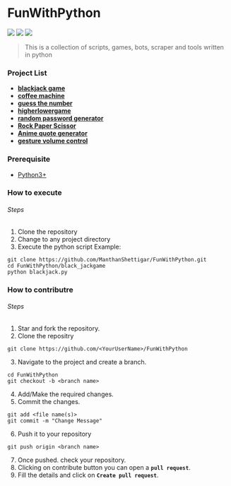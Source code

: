 #  FunWithPython

![](https://img.shields.io/github/stars/ManthanShettigar/FunWithPython) ![](https://img.shields.io/github/watchers/ManthanShettigar/FunWithPython) ![](https://img.shields.io/github/forks/ManthanShettigar/FunWithPython)

> This is a collection of scripts, games, bots, scraper and tools written in python


### Project List 
- [**blackjack game**](/black_jackgame)
- [**coffee machine**](/coffeemachine)
- [**guess the number**](/guess_the_number)
- [**higherlowergame**](/higherlowergame)
- [**random password generator**](/random_password_generator)
- [**Rock Paper Scissor**](/rock_paper_scissor)
- [**Anime quote generator**](/anime_quote_generator)
- [**gesture volume control**](/gesture_volume_control)

### Prerequisite
- [Python3+](https://www.python.org/)




### How to execute
###### Steps
1. Clone the repository
2. Change to any project directory
3. Execute the python script
Example:
```shell
git clone https://github.com/ManthanShettigar/FunWithPython.git
cd FunWithPython/black_jackgame
python blackjack.py
```




### How to contributre
###### Steps
1. Star and fork the repository.
2. Clone the repositry
``` 
git clone https://github.com/<YourUserName>/FunWithPython
```

3. Navigate to the project and create a branch.
```
cd FunWithPython
git checkout -b <branch name>
```
4. Add/Make the required changes.
5. Commit the changes.
```
git add <file name(s)>
git commit -m "Change Message"
```
6. Push it to your repository
```
git push origin <branch name>
```
7. Once pushed. check your repository.
8. Clicking on contribute button you can open a **```pull request```**.
9. Fill the details and click on **```Create pull request```**.

